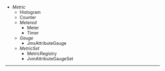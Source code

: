 * *Metric*
    * Histogram
    * Counter
    * *Metered*
        * Meter
        * Timer
    * *Gauge*
        * JmxAttributeGauge
    * *MetricSet*
        * MetricRegistry
        * JvmAttributeGaugeSet

---
